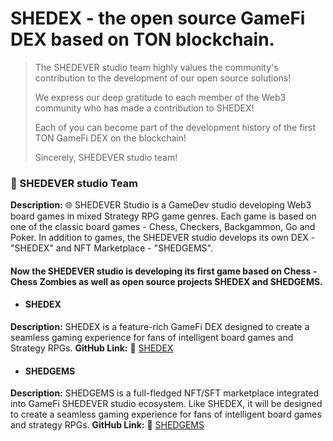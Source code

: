 # SHEDEX - the open source GameFi DEX based on TON blockchain.

> The SHEDEVER studio team highly values the community's contribution to the development of our open source solutions!
> 
> We express our deep gratitude to each member of the Web3 community who has made a contribution to SHEDEX!
> 
> Each of you can become part of the development history of the first TON GameFi DEX on the blockchain!
> 
> Sincerely, SHEDEVER studio team!

### 📁 SHEDEVER studio Team

**Description:** 🌐 SHEDEVER Studio is a GameDev studio developing Web3 board games in mixed Strategy RPG game genres. Each game is based on one of the classic board games - Chess, Checkers, Backgammon, Go and Poker. In addition to games, the SHEDEVER studio develops its own DEX - "SHEDEX" and NFT Marketplace - "SHEDGEMS".

#### Now the SHEDEVER studio is developing its first game based on Chess - **Chess Zombies** as well as open source projects **SHEDEX** and **SHEDGEMS**.

- #### SHEDEX
**Description:** SHEDEX is a feature-rich GameFi DEX designed to create a seamless gaming experience for fans of intelligent board games and Strategy RPGs.
   **GitHub Link:** 🔗 [SHEDEX](https://github.com/SHEDEVERstudio/SHEDEX-hack-ton-berfest)

- #### SHEDGEMS
**Description:** SHEDGEMS is a full-fledged NFT/SFT marketplace integrated into GameFi
  SHEDEVER studio ecosystem. Like SHEDEX, it will be designed to create a seamless gaming experience for fans of intelligent board games and strategy RPGs.
   **GitHub Link:** 🔗 [SHEDGEMS](https://github.com/SHEDEVERstudio/SHEDGEMS-hack-ton-berfest)
